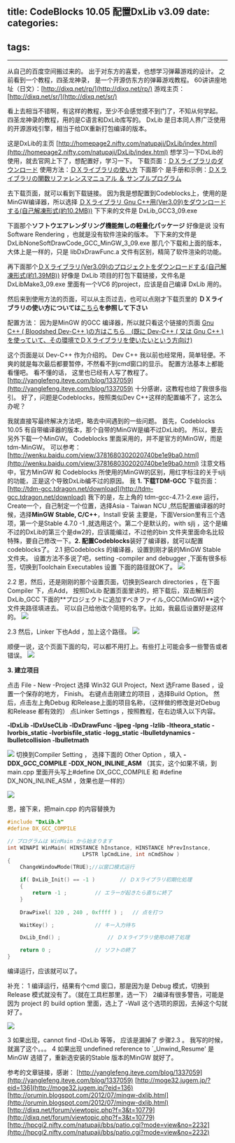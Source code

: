 title: CodeBlocks 10.05 配置DxLib v3.09
date: 
categories:
- 
tags:
- 
---
从自己的百度空间搬过来的。
出于对东方的喜爱，也想学习弹幕游戏的设计。
之前看到一个教程，四圣龙神录， 是一个开源仿东方的弹幕游戏教程。
60讲讲座地址（日文）：[http://dixq.net/rp/](http://dixq.net/rp/)
游戏主页：[http://dixq.net/sr/](http://dixq.net/sr/)

看上去相当不错啊，有这样的教程，至少不会感觉摸不到门了，不知从何学起。
四圣龙神录的教程，用的是C语言和DxLib库写的。
DxLib 是日本同人界广泛使用的开源游戏引擎，相当于给DX重新打包编译的版本。

这是DxLib的主页
[http://homepage2.nifty.com/natupaji/DxLib/index.html](http://homepage2.nifty.com/natupaji/DxLib/index.html)
想学习一下DxLib的使用，就去官网上下了，想配置好，学习一下。
下载页面：[ＤＸライブラリのダウンロード](http://homepage2.nifty.com/natupaji/DxLib/dxdload.html)
使用方法：[ＤＸライブラリの使い方](http://homepage2.nifty.com/natupaji/DxLib/dxuse.html)
下面那个 是手册和示例：[ＤＸライブラリの関数リファレンスマニュアル ＆ サンプルプログラム](http://homepage2.nifty.com/natupaji/DxLib/dxfunc.html)

去下载页面，就可以看到下载链接。
因为我是想配置到Codeblocks上，使用的是MinGW编译器，所以选择
[ＤＸライブラリ Gnu C++用(Ver3.09)をダウンロードする(自己解凍形式(約10.2MB))](http://dxlib.o.oo7.jp/DxLib/DxLib_GCC3_09.exe)
下下来的文件是 DxLib_GCC3_09.exe

下面那个**ソフトウエアレンダリング機能無しの軽量化パッケージ**
好像是说 没有Software Rendering ，也就是没有软件渲染的版本。
下下来的文件是 DxLibNoneSoftDrawCode_GCC_MinGW_3_09.exe
那几个下载和上面的版本，大体上是一样的，只是 libDxDrawFunc.a 文件有区别，精简了软件渲染的功能。

再下面那个[ＤＸライブラリ(Ver3.09)のプロジェクトをダウンロードする(自己解凍形式(約1.39MB))](http://dxlib.o.oo7.jp/DxLib/DxLibMake3_09.exe)
好像是 DxLib 项目的打包下载链接，文件名是 DxLibMake3_09.exe 里面有一个VC6 的project，应该是自己编译 DxLib 用的。

然后来到使用方法的页面，可以从主页过去，也可以点刚才下载页里的
**ＤＸライブラリの使い方については**[こちら](http://homepage2.nifty.com/natupaji/DxLib/dxuse.html)**を参照して下さい**


配置方法：
因为是MinGW 的GCC 编译器，所以就只看这个链接的页面
[Gnu C++ ( Bloodshed Dev-C++ )の方はこちら　(既に Dev-C++ ( 又は Gnu C++ ) を使っていて、その環境でＤＸライブラリを使いたいという方向け)](http://homepage2.nifty.com/natupaji/DxLib/dxuse_gcc.html)

这个页面是以 Dev-C++ 作为介绍的。
Dev C++ 我以前也经常用，简单轻便。不爽的就是每次最后都要暂停，不然看不到cmd窗口的显示。
配置方法基本上都能看懂吧。
看不懂的话， 这里也已经有人写了教程了。[http://yanglefeng.iteye.com/blog/1337059](http://yanglefeng.iteye.com/blog/1337059)
十分感谢，这教程也给了我很多指引。
好了，问题是Codeblocks，按照类似Dev C++这样的配置编不了，这怎么办呢？

我就直接写最终解决方法吧，略去中间遇到的一些问题。
首先，Codeblocks 10.05 有自带编译器的版本，那个自带的MinGW是编不过DxLib的。
所以，要去另外下载一个MinGW。
Codeblocks 里面采用的，并不是官方的MinGW，而是 tdm-MinGW。
可以参考：[http://wenku.baidu.com/view/3781680302020740be1e9ba0.html](http://wenku.baidu.com/view/3781680302020740be1e9ba0.html)
注意文档中，官方MinGW 和 Codeblocks 所使用的MinGW的区别，用红字标注的关于sjlj 的功能，正是这个导致DxLib编不过的原因。
我
**1. 下载TDM-GCC**
下载页面：[http://tdm-gcc.tdragon.net/download](http://tdm-gcc.tdragon.net/download)
我下的是，左上角的 tdm-gcc-4.7.1-2.exe
运行，Create一个，自己制定一个位置，选择Asia - Taiwan NCU ,然后配置编译器的时候，选择**MinGW Stable, C/C++**，Install 安装
主要是，下面Version里有三个选项，第一个是Stable 4.7.0 -1 ,就选用这个。第二个是默认的，with sjlj ，这个是编不过的DxLib的第三个是dw2的，应该能编过，不过他的bin 文件夹里面命名比较特殊，要自己修改一下。**2. 配置Codeblocks**装好了编译器，就可以配置codeblocks了。
2.1
把Codeblocks 的编译器，设置到刚才装的MinGW Stable 文件夹。
设置方法不多说了吧，setting -compiler and debugger ,下面有很多标签，切换到Toolchain Executables 设置 下面的路径就OK了。
![](http://img.my.csdn.net/uploads/201212/02/1354460997_7487.jpg)

2.2
恩，然后，还是刚刚的那个设置页面，切换到Search directories ，在下面Compiler 下，点Add，
按照DxLib 配置页面里讲的，把下载后，双击解压的DxLib_GCC 下面的**プロジェクトに追加すべきファイル_GCC(MinGW)**这个文件夹路径填进去。
可以自己给他改个简短的名字。比如，我最后设置好是这样的。
![](http://img.my.csdn.net/uploads/201212/02/1354461003_2799.jpg)

2.3
然后，Linker 下也Add ，加上这个路径。
![](http://img.my.csdn.net/uploads/201212/02/1354461007_6860.jpg)





顺便一说，这个页面下面的勾，可以都不用打上。有些打上可能会多一些警告或者错误。
![](http://img.my.csdn.net/uploads/201212/02/1354461012_4108.jpg)


**3. 建立项目**

点击 File - New -Project 选择 Win32 GUI Project，Next 选Frame Based ，设置一个保存的地方， Finish。
右键点击刚建立的项目 ，选择Build Option。
然后，点击左上角Debug 和Release上面的项目名称，（这样做的修改是对Debug 和Release 都有效的）
点Linker Settings ，按照教程，在右边填入以下内容。

**-lDxLib
-lDxUseCLib
-lDxDrawFunc
-ljpeg
-lpng
-lzlib
-ltheora_static
-lvorbis_static
-lvorbisfile_static
-logg_static
-lbulletdynamics
-lbulletcollision
-lbulletmath**

![](http://img.my.csdn.net/uploads/201212/02/1354461016_5157.jpg)
切换到Compiler Setting ， 选择下面的 Other Option ，填入
**-DDX_GCC_COMPILE
-DDX_NON_INLINE_ASM**
（其实，这个如果不填，到main.cpp 里面开头写上#define DX_GCC_COMPILE 和 #define DX_NON_INLINE_ASM ，效果也是一样的）

![](http://img.my.csdn.net/uploads/201212/02/1354461021_5653.jpg)


恩，接下来，把main.cpp 的内容替换为



```cpp
#include "DxLib.h"
#define DX_GCC_COMPILE

// プログラムは WinMain から始まります
int WINAPI WinMain( HINSTANCE hInstance, HINSTANCE hPrevInstance,
						LPSTR lpCmdLine, int nCmdShow )
{
    ChangeWindowMode(TRUE);//以窗口模式运行

	if( DxLib_Init() == -1 )		// ＤＸライブラリ初期化処理
	{
		return -1 ;			// エラーが起きたら直ちに終了
	}
 
	DrawPixel( 320 , 240 , 0xffff ) ;	// 点を打つ

	WaitKey() ;				// キー入力待ち

	DxLib_End() ;				// ＤＸライブラリ使用の終了処理

	return 0 ;				// ソフトの終了 
}

```




编译运行，应该就可以了。

补充：
1 编译运行，结果有个cmd 窗口，那是因为是 Debug 模式，切换到Release 模式就没有了。（就在工具栏那里，选一下）
2编译有很多警告，可能是因为 project 的 build option 里面，选上了 -Wall 这个选项的原因，去掉这个勾就好了。

![](http://img.my.csdn.net/uploads/201212/02/1354461025_6264.jpg)

3 如果出现，cannot find -lDxLib 等等， 应该是漏掉了 步骤2.3 。 我写的时候，就漏了这个。。。
4 如果出现 undefined reference to `_Unwind_Resume' 是MinGW 选错了，重新选安装的Stable 版本的MinGW 就好了。


参考的文章链接，感谢：
[http://yanglefeng.iteye.com/blog/1337059](http://yanglefeng.iteye.com/blog/1337059)
[http://moge32.jugem.jp/?eid=136](http://moge32.jugem.jp/?eid=136)
[http://orumin.blogspot.com/2012/07/mingw-dxlib.html](http://orumin.blogspot.com/2012/07/mingw-dxlib.html)
[http://dixq.net/forum/viewtopic.php?f=3&t=10779](http://dixq.net/forum/viewtopic.php?f=3&t=10779)
[http://hpcgi2.nifty.com/natupaji/bbs/patio.cgi?mode=view&no=2232](http://hpcgi2.nifty.com/natupaji/bbs/patio.cgi?mode=view&no=2232)



